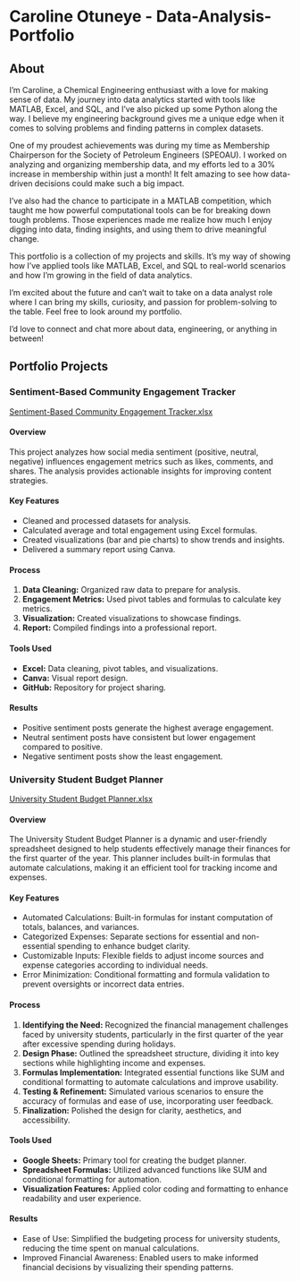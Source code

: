 # Caroline Otuneye - Data-Analysis-Portfolio
## About
I’m Caroline, a Chemical Engineering enthusiast with a love for making sense of data. My journey into data analytics started with tools like MATLAB, Excel, and SQL, and I’ve also picked up some Python along the way. I believe my engineering background gives me a unique edge when it comes to solving problems and finding patterns in complex datasets.

One of my proudest achievements was during my time as Membership Chairperson for the Society of Petroleum Engineers (SPEOAU). I worked on analyzing and organizing membership data, and my efforts led to a 30% increase in membership within just a month! It felt amazing to see how data-driven decisions could make such a big impact.

I’ve also had the chance to participate in a MATLAB competition, which taught me how powerful computational tools can be for breaking down tough problems. Those experiences made me realize how much I enjoy digging into data, finding insights, and using them to drive meaningful change.

This portfolio is a collection of my projects and skills. It’s my way of showing how I’ve applied tools like MATLAB, Excel, and SQL to real-world scenarios and how I’m growing in the field of data analytics.

I’m excited about the future and can’t wait to take on a data analyst role where I can bring my skills, curiosity, and passion for problem-solving to the table. Feel free to look around my portfolio.

I’d love to connect and chat more about data, engineering, or anything in between!
## Portfolio Projects
### Sentiment-Based Community Engagement Tracker
[Sentiment-Based Community Engagement Tracker.xlsx](https://github.com/user-attachments/files/18279607/Sentiment-Based.Community.Engagement.Tracker.xlsx)
#### Overview
This project analyzes how social media sentiment (positive, neutral, negative) influences engagement metrics such as likes, comments, and shares. The analysis provides actionable insights for improving content strategies.
#### Key Features
- Cleaned and processed datasets for analysis.
- Calculated average and total engagement using Excel formulas.
- Created visualizations (bar and pie charts) to show trends and insights.
- Delivered a summary report using Canva.
#### Process
1. **Data Cleaning:** Organized raw data to prepare for analysis.
2. **Engagement Metrics:** Used pivot tables and formulas to calculate key metrics.
3. **Visualization:** Created visualizations to showcase findings.
4. **Report:** Compiled findings into a professional report.
#### Tools Used
- **Excel:** Data cleaning, pivot tables, and visualizations.
- **Canva:** Visual report design.
- **GitHub:** Repository for project sharing.
#### Results
- Positive sentiment posts generate the highest average engagement.
- Neutral sentiment posts have consistent but lower engagement compared to positive.
- Negative sentiment posts show the least engagement.


### University Student Budget Planner
[University Student Budget Planner.xlsx](https://github.com/user-attachments/files/18279565/University.Student.Budget.Planner.xlsx)
#### Overview
The University Student Budget Planner is a dynamic and user-friendly spreadsheet designed to help students effectively manage their finances for the first quarter of the year. This planner includes built-in formulas that automate calculations, making it an efficient tool for tracking income and expenses. 
#### Key Features
- Automated Calculations: Built-in formulas for instant computation of totals, balances, and variances.
- Categorized Expenses: Separate sections for essential and non-essential spending to enhance budget clarity.
- Customizable Inputs: Flexible fields to adjust income sources and expense categories according to individual needs.
- Error Minimization: Conditional formatting and formula validation to prevent oversights or incorrect data entries.
#### Process
1. **Identifying the Need:** Recognized the financial management challenges faced by university students, particularly in the first quarter of the year after excessive spending during holidays.
2. **Design Phase:** Outlined the spreadsheet structure, dividing it into key sections while highlighting income and expenses.
3. **Formulas Implementation:** Integrated essential functions like SUM and conditional formatting to automate calculations and improve usability.
4. **Testing & Refinement:** Simulated various scenarios to ensure the accuracy of formulas and ease of use, incorporating user feedback.
5. **Finalization:** Polished the design for clarity, aesthetics, and accessibility.
#### Tools Used
- **Google Sheets:** Primary tool for creating the budget planner.
- **Spreadsheet Formulas:** Utilized advanced functions like SUM and conditional formatting for automation.
- **Visualization Features:** Applied color coding and formatting to enhance readability and user experience.
#### Results
- Ease of Use: Simplified the budgeting process for university students, reducing the time spent on manual calculations.
- Improved Financial Awareness: Enabled users to make informed financial decisions by visualizing their spending patterns.




  



